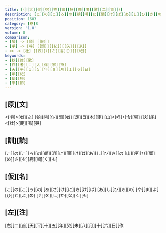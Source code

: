 ```yaml
---
title: [（][大][伴][宿][祢][家][持][鹿][鳴][歌][二][首][）]
description: [こ][の][こ][ろ][の][朝][明][に][聞][け][ば][あ][し][ひ][き][の][山][呼][び][響][め][さ][を][鹿][鳴][く][も]
position: 1603
category: [巻]8
version: '1.0'
volume: 8
comparison:
- [項] -> [頃] [[紀]]
- [乎] -> [呼] [[類]][[紀]][[矢]][[京]]
- <> -> [壮] [[西][（][右][書][）]][[紀]]
keywords:
- [秋][雑][歌]
- [作][者][：][大][伴][家][持]
- [天][平][１][５][年][８][月][１][６][日]
- [年][紀]
- [動][物]
- [季][節]
---
```


## [原][文]

<[頃]>[者][之] [朝][開][尓][聞][者] [足][日][木][篦] [山]<[呼]>[令][響] [狭][尾]<[壮]>[鹿][鳴][哭]

## [訓][読]

[こ][の][こ][ろ][の][朝][明][に][聞][け][ば][あ][し][ひ][き][の][山][呼][び][響][め][さ][を][鹿][鳴][く][も]

## [仮][名]

[こ][の][こ][ろ][の] [あ][さ][け][に][き][け][ば] [あ][し][ひ][き][の] [や][ま][よ][び][と][よ][め] [さ][を][し][か][な][く][も]

## [左][注]

[右][二][首][天][平][十][五][年][癸][未][八][月][十][六][日][作]

